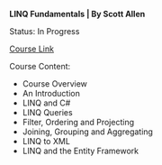 **LINQ Fundamentals | By Scott Allen**

Status: In Progress

[Course Link](https://app.pluralsight.com/library/courses/linq-fundamentals-csharp-6/table-of-contents)

Course Content:
- Course Overview
- An Introduction
- LINQ and C#
- LINQ Queries
- Filter, Ordering and Projecting
- Joining, Grouping and Aggregating
- LINQ to XML
- LINQ and the Entity Framework
